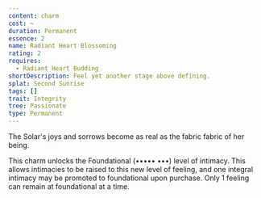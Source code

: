 ```yaml
---
content: charm
cost: ~
duration: Permanent
essence: 2
name: Radiant Heart Blossoming
rating: 2
requires:
  - Radiant Heart Budding
shortDescription: Feel yet another stage above defining.
splat: Second Sunrise
tags: []
trait: Integrity
tree: Passionate
type: Permanent
---
```


The Solar's joys and sorrows become as real as the fabric fabric of her being.

This charm unlocks the Foundational (••••• •••) level of intimacy. This allows intimacies to be raised to this new level of feeling, and one integral intimacy may be promoted to foundational upon purchase. Only 1 feeling can remain at foundational at a time.

